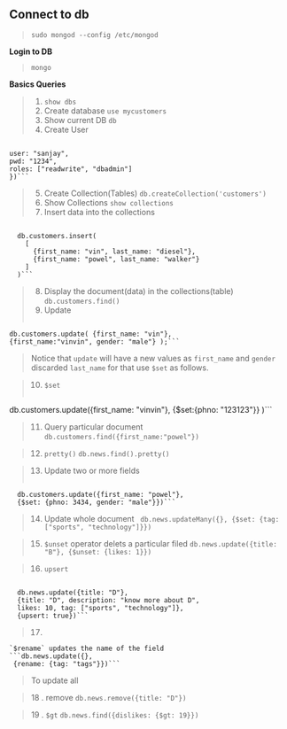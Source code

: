 ## Connect to db
> `sudo mongod --config /etc/mongod`

**Login to DB**
> `mongo`

**Basics Queries**
> 1. `show dbs`
> 2. Create database `use mycustomers`
> 3. Show current DB `db`
> 4. Create User

>  ```db.createUser({
    user: "sanjay",
    pwd: "1234",
    roles: ["readwrite", "dbadmin"]
    })```

> 5. Create Collection(Tables) `db.createCollection('customers')`
> 6. Show Collections `show collections`
> 7. Insert data into the collections

>  ```
      db.customers.insert(
        [
          {first_name: "vin", last_name: "diesel"},
          {first_name: "powel", last_name: "walker"}
        ]
      )```
> 8. Display the document(data) in the collections(table) `db.customers.find()`
> 9. Update
> ```
    db.customers.update( {first_name: "vin"},
    {first_name:"vinvin", gender: "male"} );```
>   Notice that `update` will have a new values as `first_name` and `gender` discarded `last_name` for that use `$set` as follows.

> 10. `$set`
> ```
  db.customers.update({first_name: "vinvin"},
  {$set:{phno: "123123"}}
  )```
> 11. Query particular document `db.customers.find({first_name:"powel"})`

> 12. `pretty()` `db.news.find().pretty()`

> 13. Update two or more fields
>   ```
      db.customers.update({first_name: "powel"},
      {$set: {phno: 3434, gender: "male"}})```
> 14. Update whole document
    ```
      db.news.updateMany({},
      {$set: {tag: ["sports", "technology"]}})```

> 15. `$unset`  operator delets a particular filed
      `db.news.update({title: "B"}, {$unset: {likes: 1}})`

> 16. `upsert`

> ```
      db.news.update({title: "D"},
      {title: "D", description: "know more about D",
      likes: 10, tag: ["sports", "technology"]},
      {upsert: true})```

> 17.
    `$rename` updates the name of the field
    ```db.news.update({},
     {rename: {tag: "tags"}})```
> To update all

> 18  . remove `db.news.remove({title: "D"})`

> 19  . `$gt` `db.news.find({dislikes: {$gt: 19}})`
